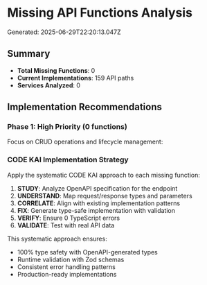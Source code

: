 # Missing API Functions Analysis

Generated: 2025-06-29T22:20:13.047Z

## Summary

- **Total Missing Functions**: 0
- **Current Implementations**: 159 API paths
- **Services Analyzed**: 0

## Implementation Recommendations

### Phase 1: High Priority (0 functions)
Focus on CRUD operations and lifecycle management:

### CODE KAI Implementation Strategy

Apply the systematic CODE KAI approach to each missing function:

1. **STUDY**: Analyze OpenAPI specification for the endpoint
2. **UNDERSTAND**: Map request/response types and parameters
3. **CORRELATE**: Align with existing implementation patterns
4. **FIX**: Generate type-safe implementation with validation
5. **VERIFY**: Ensure 0 TypeScript errors
6. **VALIDATE**: Test with real API data

This systematic approach ensures:
- 100% type safety with OpenAPI-generated types
- Runtime validation with Zod schemas
- Consistent error handling patterns
- Production-ready implementations

